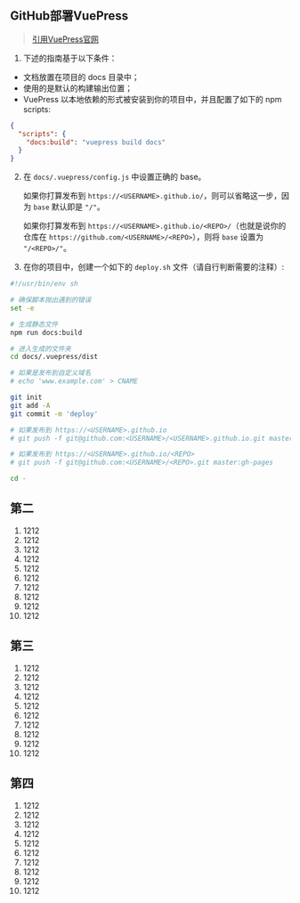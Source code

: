 
## GitHub部署VuePress
> [引用VuePress官网](https://vuepress.vuejs.org/zh/guide/deploy.html)

1. 下述的指南基于以下条件：
- 文档放置在项目的 docs 目录中；
- 使用的是默认的构建输出位置；
- VuePress 以本地依赖的形式被安装到你的项目中，并且配置了如下的 npm scripts:
```json
{
  "scripts": {
    "docs:build": "vuepress build docs"
  }
}
```
2. 在 `docs/.vuepress/config.js` 中设置正确的 base。

   如果你打算发布到 `https://<USERNAME>.github.io/`，则可以省略这一步，因为 `base` 默认即是 `"/"`。

   如果你打算发布到 `https://<USERNAME>.github.io/<REPO>/`（也就是说你的仓库在 `https://github.com/<USERNAME>/<REPO>`），则将 `base` 设置为 `"/<REPO>/"`。

3. 在你的项目中，创建一个如下的 `deploy.sh` 文件（请自行判断需要的注释）:
```sh
#!/usr/bin/env sh

# 确保脚本抛出遇到的错误
set -e

# 生成静态文件
npm run docs:build

# 进入生成的文件夹
cd docs/.vuepress/dist

# 如果是发布到自定义域名
# echo 'www.example.com' > CNAME

git init
git add -A
git commit -m 'deploy'

# 如果发布到 https://<USERNAME>.github.io
# git push -f git@github.com:<USERNAME>/<USERNAME>.github.io.git master

# 如果发布到 https://<USERNAME>.github.io/<REPO>
# git push -f git@github.com:<USERNAME>/<REPO>.git master:gh-pages

cd -
```

## 第二

1. 1212
2. 1212
3. 1212
4. 1212
5. 1212
6. 1212
7. 1212
8. 1212
9. 1212
10. 1212

## 第三

1. 1212
2. 1212
3. 1212
4. 1212
5. 1212
6. 1212
7. 1212
8. 1212
9. 1212
10. 1212

## 第四

1. 1212
2. 1212
3. 1212
4. 1212
5. 1212
6. 1212
7. 1212
8. 1212
9. 1212
10. 1212